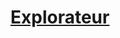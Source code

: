 ﻿---
!LinkItem
Link: background_explorateur_hd.md
NameLink: <!--NameLink-->[Explorateur](hd_background_explorateur.md)<!--/NameLink-->
Id: backgrounds_hd.md#explorateur
ParentLink: backgrounds_hd.md#historique
Name: Explorateur
ParentName: Historique
Attributes:
  NameLink: '[Explorateur](hd_background_explorateur.md)'
  Markdown: >+
    # <!--NameLink-->[Explorateur](hd_background_explorateur.md)<!--/NameLink-->

AttributesDictionary: >+
  NameLink: '[Explorateur](hd_background_explorateur.md)'

  Markdown: >+

    # <!--NameLink-->[Explorateur](hd_background_explorateur.md)<!--/NameLink-->



---




# [Explorateur](hd_background_explorateur.md)



